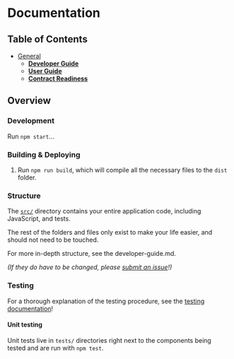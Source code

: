 # Documentation

## Table of Contents

- [General](general)
  - [**Developer Guide**](developer-guide.md)
  - [**User Guide**](user-guide.md)
  - [**Contract Readiness**](contract-readiness.md)

## Overview

### Development

Run `npm start`...

### Building & Deploying

1. Run `npm run build`, which will compile all the necessary files to the
`dist` folder.

### Structure

The [`src/`](../../../tree/master/src) directory contains your entire application code, including JavaScript, and tests.

The rest of the folders and files only exist to make your life easier, and
should not need to be touched.

For more in-depth structure, see the developer-guide.md.

*(If they do have to be changed, please [submit an issue](https://github.com/weifund/weifund-contracts/issues)!)*

### Testing

For a thorough explanation of the testing procedure, see the
[testing documentation](./developer-guide/README.md)!

#### Unit testing

Unit tests live in `tests/` directories right next to the components being tested
and are run with `npm test`.
